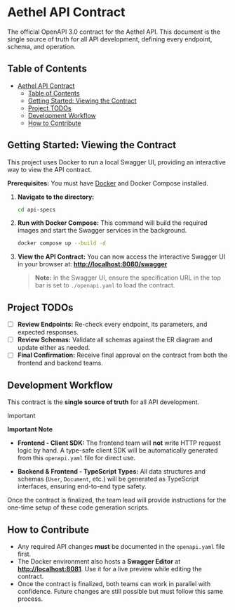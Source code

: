 # Aethel API Contract

The official OpenAPI 3.0 contract for the Aethel API. This document is the single source of truth for all API development, defining every endpoint, schema, and operation.

## Table of Contents

- [Aethel API Contract](#aethel-api-contract)
  - [Table of Contents](#table-of-contents)
  - [Getting Started: Viewing the Contract](#getting-started-viewing-the-contract)
  - [Project TODOs](#project-todos)
  - [Development Workflow](#development-workflow)
  - [How to Contribute](#how-to-contribute)

## Getting Started: Viewing the Contract

This project uses Docker to run a local Swagger UI, providing an interactive way to view the API contract.

**Prerequisites:** You must have [Docker](https://www.docker.com/) and Docker Compose installed.

1.  **Navigate to the directory:**

    ```sh
    cd api-specs
    ```

2.  **Run with Docker Compose:**
    This command will build the required images and start the Swagger services in the background.

    ```sh
    docker compose up --build -d
    ```

3.  **View the API Contract:**
    You can now access the interactive Swagger UI in your browser at:
    **[http://localhost:8080/swagger](http://localhost:8080/swagger)**

    > **Note:** In the Swagger UI, ensure the specification URL in the top bar is set to `./openapi.yaml` to load the contract.

## Project TODOs

- [ ] **Review Endpoints:** Re-check every endpoint, its parameters, and expected responses.
- [ ] **Review Schemas:** Validate all schemas against the ER diagram and update either as needed.
- [ ] **Final Confirmation:** Receive final approval on the contract from both the frontend and backend teams.

## Development Workflow

This contract is the **single source of truth** for all API development.

> [!IMPORTANT]
>
> **Important Note**

- **Frontend - Client SDK:**
  The frontend team will **not** write HTTP request logic by hand. A type-safe client SDK will be automatically generated from this `openapi.yaml` file for direct use.

- **Backend & Frontend - TypeScript Types:**
  All data structures and schemas (`User`, `Document`, etc.) will be generated as TypeScript interfaces, ensuring end-to-end type safety.

Once the contract is finalized, the team lead will provide instructions for the one-time setup of these code generation scripts.

## How to Contribute

- Any required API changes **must** be documented in the `openapi.yaml` file first.
- The Docker environment also hosts a **Swagger Editor** at **[http://localhost:8081](http://localhost:8081)**. Use it for a live preview while editing the contract.
- Once the contract is finalized, both teams can work in parallel with confidence. Future changes are still possible but must follow this same process.
